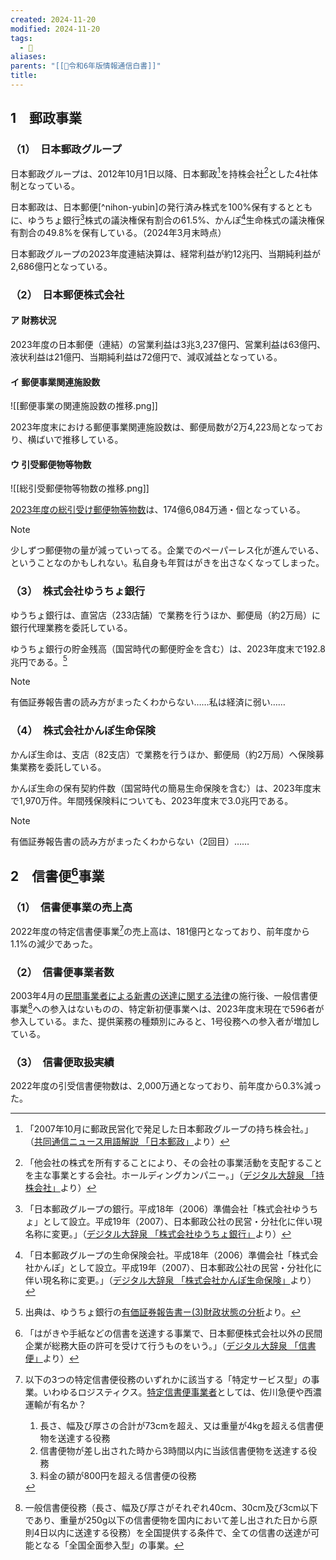 ```yaml
---
created: 2024-11-20
modified: 2024-11-20
tags:
  - 📑
aliases: 
parents: "[[📑令和6年版情報通信白書]]"
title: 
---
```

## 1　郵政事業
### （1）　日本郵政グループ
日本郵政グループは、2012年10月1日以降、日本郵政[^nihon-yusei]を持株会社[^mochikabu]とした4社体制となっている。

[^nihon-yusei]: 「2007年10月に郵政民営化で発足した日本郵政グループの持ち株会社。」（[共同通信ニュース用語解説 「日本郵政」](https://kotobank.jp/word/%E6%97%A5%E6%9C%AC%E9%83%B5%E6%94%BF-1456817#w-3451697)より）
[^mochikabu]: 「他会社の株式を所有することにより、その会社の事業活動を支配することを主な事業とする会社。ホールディングカンパニー。」（[デジタル大辞泉 「持株会社」](https://kotobank.jp/word/%E6%8C%81%E6%A0%AA%E4%BC%9A%E7%A4%BE-142456#E3.83.87.E3.82.B8.E3.82.BF.E3.83.AB.E5.A4.A7.E8.BE.9E.E6.B3.89)より）

日本郵政は、日本郵便[^nihon-yubin]の発行済み株式を100%保有するとともに、ゆうちょ銀行[^yucho]株式の議決権保有割合の61.5%、かんぽ[^kampo]生命株式の議決権保有割合の49.8%を保有している。（2024年3月末時点）

[^nihon-yusei]: 「郵便業務、銀行・保険窓口業務などの業務を行う、日本郵政グループの事業会社。郵政民営化の見直しに伴い、平成24年（2012）10月に郵便局株式会社と郵便事業株式会社が統合して発足。」（[デジタル大辞泉 「日本郵便株式会社」](https://kotobank.jp/word/%E6%97%A5%E6%9C%AC%E9%83%B5%E4%BE%BF%E6%A0%AA%E5%BC%8F%E4%BC%9A%E7%A4%BE-679292#E3.83.87.E3.82.B8.E3.82.BF.E3.83.AB.E5.A4.A7.E8.BE.9E.E6.B3.89)より）
[^yucho]: 「日本郵政グループの銀行。平成18年（2006）準備会社「株式会社ゆうちょ」として設立。平成19年（2007）、日本郵政公社の民営・分社化に伴い現名称に変更。」（[デジタル大辞泉 「株式会社ゆうちょ銀行」](https://kotobank.jp/word/%E6%A0%AA%E5%BC%8F%E4%BC%9A%E7%A4%BE%E3%82%86%E3%81%86%E3%81%A1%E3%82%88%E9%8A%80%E8%A1%8C-465806#E3.83.87.E3.82.B8.E3.82.BF.E3.83.AB.E5.A4.A7.E8.BE.9E.E6.B3.89)より）
[^kampo]: 「日本郵政グループの生命保険会社。平成18年（2006）準備会社「株式会社かんぽ」として設立。平成19年（2007）、日本郵政公社の民営・分社化に伴い現名称に変更。」（[デジタル大辞泉 「株式会社かんぽ生命保険」](https://kotobank.jp/word/%E6%A0%AA%E5%BC%8F%E4%BC%9A%E7%A4%BE%E3%81%8B%E3%82%93%E3%81%BD%E7%94%9F%E5%91%BD%E4%BF%9D%E9%99%BA-465802#E3.83.87.E3.82.B8.E3.82.BF.E3.83.AB.E5.A4.A7.E8.BE.9E.E6.B3.89)より）

日本郵政グループの2023年度連結決算は、経常利益が約12兆円、当期純利益が2,686億円となっている。

### （2）　日本郵便株式会社
#### ア 財務状況
2023年度の日本郵便（連結）の営業利益は3兆3,237億円、営業利益は63億円、液状利益は21億円、当期純利益は72億円で、減収減益となっている。

#### イ 郵便事業関連施設数
![[郵便事業の関連施設数の推移.png]]

2023年度末における郵便事業関連施設数は、郵便局数が2万4,223局となっており、横ばいで推移している。

#### ウ 引受郵便物等物数
![[総引受郵便物等物数の推移.png]]

[2023年度の総引受け郵便物等物数](https://www.post.japanpost.jp/notification/pressrelease/2024/00_honsha/0508_01_01.pdf)は、174億6,084万通・個となっている。

>[!note]
>少しずつ郵便物の量が減っていってる。企業でのペーパーレス化が進んでいる、ということなのかもしれない。私自身も年賀はがきを出さなくなってしまった。

### （3）　株式会社ゆうちょ銀行
ゆうちょ銀行は、直営店（233店舗）で業務を行うほか、郵便局（約2万局）に銀行代理業務を委託している。

ゆうちょ銀行の貯金残高（国営時代の郵便貯金を含む）は、2023年度末で192.8兆円である。[^yucho-yuka]

>[!note]
>有価証券報告書の読み方がまったくわからない……私は経済に弱い……

[^yucho-yuka]: 出典は、ゆうちょ銀行の[有価証券報告書ー(3)財政状態の分析](https://www.jp-bank.japanpost.jp/ir/financial/ir_fnc_yukashoken.html)より。

### （4）　株式会社かんぽ生命保険
かんぽ生命は、支店（82支店）で業務を行うほか、郵便局（約2万局）へ保険募集業務を委託している。

かんぽ生命の保有契約件数（国営時代の簡易生命保険を含む）は、2023年度末で1,970万件。年間残保険料についても、2023年度末で3.0兆円である。

>[!note]
>有価証券報告書の読み方がまったくわからない（2回目）……

[^kampo-yuka]: 出典は、[かんぽ生命の有価証券報告書ー(参考６) 主要な財務数値等の新旧区分別実績](https://pdf.irpocket.com/C7181/gEye/xGha/htrS.pdf)より。

## 2　信書便[^shinshobin]事業

[^shinshobin]: 「はがきや手紙などの信書を送達する事業で、日本郵便株式会社以外の民間企業が総務大臣の許可を受けて行うものをいう。」（[デジタル大辞泉 「信書便」](https://kotobank.jp/word/%E4%BF%A1%E6%9B%B8%E4%BE%BF-537900#w-537900)より）

### （1）　信書便事業の売上高
2022年度の特定信書便事業[^tokutei-shinshobin]の売上高は、181億円となっており、前年度から1.1%の減少であった。

[^tokutei-shinshobin]: 以下の3つの特定信書便役務のいずれかに該当する「特定サービス型」の事業。いわゆるロジスティクス。[特定信書便事業者](https://www.soumu.go.jp/yusei/tokutei_g.html)としては、佐川急便や西濃運輸が有名か？
	1. 長さ、幅及び厚さの合計が73cmを超え、又は重量が4kgを超える信書便物を送達する役務
	2. 信書便物が差し出された時から3時間以内に当該信書便物を送達する役務
	3. 料金の額が800円を超える信書便の役務

### （2）　信書便事業者数
2003年4月の[民間事業者による新書の送達に関する法律](https://laws.e-gov.go.jp/law/414AC0000000099)の施行後、一般信書便事業[^ippan-shinshobin]への参入はないものの、特定新初便事業へは、2023年度末現在で596者が参入している。また、提供薬務の種類別にみると、1号役務への参入者が増加している。

[^ippan-shinshobin]: 一般信書便役務（長さ、幅及び厚さがそれぞれ40cm、30cm及び3cm以下であり、重量が250g以下の信書便物を国内において差し出された日から原則4日以内に送達する役務）を全国提供する条件で、全ての信書の送達が可能となる「全国全面参入型」の事業。

### （3）　信書便取扱実績
2022年度の引受信書便物数は、2,000万通となっており、前年度から0.3%減った。